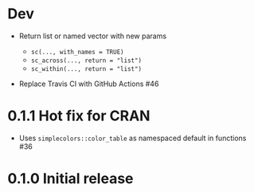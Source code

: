 # Dev
- Return list or named vector with new params
  - `sc(..., with_names = TRUE)`
  - `sc_across(..., return = "list")`
  - `sc_within(..., return = "list")`
  
- Replace Travis CI with GitHub Actions #46

# 0.1.1 Hot fix for CRAN
- Uses `simplecolors::color_table` as namespaced default in functions #36

# 0.1.0 Initial release
